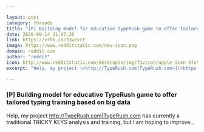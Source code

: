 ```yaml
---

layout: post
category: threads
title: "[P] Building model for educative TypeRush game to offer tailored typing training based on big data"
date: 2020-09-14 21:07:36
link: https://vrhk.co/33wzvct
image: https://www.redditstatic.com/new-icon.png
domain: reddit.com
author: "reddit"
icon: http://www.redditstatic.com/desktop2x/img/favicon/apple-icon-57x57.png
excerpt: "Help, my project [<http://TypeRush.com|TypeRush.com>](<https://TypeRush.com>) has currently a traditional TRICKY KEYS analysis and training, but I am hoping to improve..."

---
```


### [P] Building model for educative TypeRush game to offer tailored typing training based on big data

Help, my project [<http://TypeRush.com|TypeRush.com>](<https://TypeRush.com>) has currently a traditional TRICKY KEYS analysis and training, but I am hoping to improve...